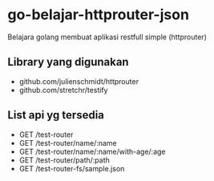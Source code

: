 # go-belajar-httprouter-json
Belajara golang membuat aplikasi restfull simple (httprouter)

## Library yang digunakan
* github.com/julienschmidt/httprouter
* github.com/stretchr/testify

## List api yg tersedia
* GET /test-router
* GET /test-router/name/:name
* GET /test-router/name/:name/with-age/:age
* GET /test-router/path/:path
* GET /test-router-fs/sample.json
